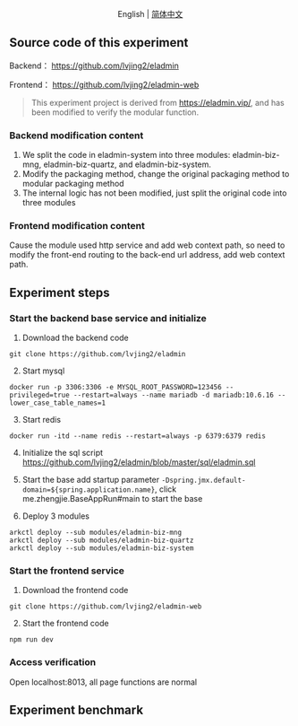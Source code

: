 <div align="center">

English | [简体中文](./README-zh_CN.md)

</div>

## Source code of this experiment
Backend： https://github.com/lvjing2/eladmin

Frontend： https://github.com/lvjing2/eladmin-web

> This experiment project is derived from https://eladmin.vip/, and has been modified to verify the modular function.


### Backend modification content
1. We split the code in eladmin-system into three modules: eladmin-biz-mng, eladmin-biz-quartz, and eladmin-biz-system.
2. Modify the packaging method, change the original packaging method to modular packaging method
3. The internal logic has not been modified, just split the original code into three modules

### Frontend modification content
Cause the module used http service and add web context path, so need to modify the front-end routing to the back-end url address, add web context path.

## Experiment steps
### Start the backend base service and initialize
1. Download the backend code
```shell
git clone https://github.com/lvjing2/eladmin
```

2. Start mysql
```shell
docker run -p 3306:3306 -e MYSQL_ROOT_PASSWORD=123456 --privileged=true --restart=always --name mariadb -d mariadb:10.6.16 --lower_case_table_names=1
```
3. Start redis
```shell
docker run -itd --name redis --restart=always -p 6379:6379 redis
```
4. Initialize the sql script
https://github.com/lvjing2/eladmin/blob/master/sql/eladmin.sql

5. Start the base
add startup parameter `-Dspring.jmx.default-domain=${spring.application.name}`, click me.zhengjie.BaseAppRun#main to start the base

6. Deploy 3 modules
```shell
arkctl deploy --sub modules/eladmin-biz-mng
arkctl deploy --sub modules/eladmin-biz-quartz
arkctl deploy --sub modules/eladmin-biz-system
```

### Start the frontend service
1. Download the frontend code
```shell
git clone https://github.com/lvjing2/eladmin-web
```

2. Start the frontend code
```shell
npm run dev
```

### Access verification
Open localhost:8013, all page functions are normal


## Experiment benchmark
||||
|-|-|-|



